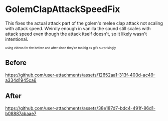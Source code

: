 # GolemClapAttackSpeedFix

This fixes the actual attack part of the golem's melee clap attack not scaling with attack speed. Weirdly enough in vanilla the sound still scales with attack speed even though the attack itself doesn't, so it likely wasn't intentional.

<sub><sup>using videos for the before and after since they're too big as gifs surprisingly</sup></sub>

## Before

https://github.com/user-attachments/assets/12652aa1-313f-403d-ac49-a334d1945ca6

## After

https://github.com/user-attachments/assets/38e187d7-bdc4-491f-86d1-b08887abaae7
